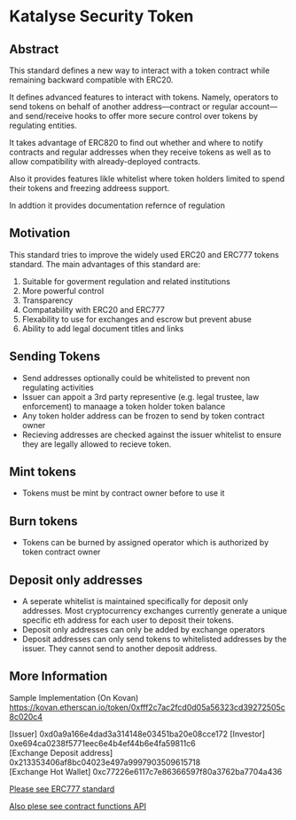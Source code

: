 # Katalyse Security Token

## Abstract

This standard defines a new way to interact with a token contract while remaining backward compatible with ERC20.

It defines advanced features to interact with tokens. Namely, operators to send tokens on behalf of another address—contract or regular account—and send/receive hooks to offer  more secure control over tokens by regulating entities.

It takes advantage of ERC820 to find out whether and where to notify contracts and regular addresses when they receive tokens as well as to allow compatibility with already-deployed contracts.

Also it provides features likle whitelist where token holders limited to spend their tokens and freezing addreess support.

In addtion it provides documentation refernce of regulation


## Motivation

This standard tries to improve the widely used ERC20 and ERC777 tokens standard. The main advantages of this standard are:

1. Suitable for goverment regulation and related institutions 
2. More powerful control
3. Transparency
4. Compatability with ERC20 and ERC777
5. Flexability to use for exchanges and escrow but prevent abuse 
6. Ability to add legal document titles and links 

## Sending Tokens

* Send addresses optionally could be whitelisted to prevent non regulating activities
* Issuer can appoit a 3rd party representive (e.g. legal trustee, law enforcement) to manaage a token holder token balance 
* Any token holder address can be frozen to send by token contract owner
* Recieving addresses are checked against the issuer whitelist to ensure they are legally allowed to recieve token. 

## Mint tokens

* Tokens must be mint by contract owner before to use it

## Burn tokens

* Tokens can be burned by assigned operator which is authorized by token contract owner

## Deposit only addresses

* A seperate whitelist is maintained specifically for deposit only addresses. Most cryptocurrency exchanges currently generate a unique specific eth address for each user to deposit their tokens. 
* Deposit only addresses can only be added by exchange operators
* Deposit addresses can only send tokens to whitelisted addresses by the issuer. They cannot send to another deposit address.

## More Information

Sample Implementation (On Kovan)
https://kovan.etherscan.io/token/0xfff2c7ac2fcd0d05a56323cd39272505c8c020c4

[Issuer] 0xd0a9a166e4dad3a314148e03451ba20e08cce172	
[Investor] 0xe694ca0238f5771eec6e4b4ef44b6e4fa59811c6	
[Exchange Deposit address]	0x213353406af8bc04023e497a9997903509615718	
[Exchange Hot Wallet]	0xc77226e6117c7e86366597f80a3762ba7704a436

[Please see ERC777 standard](https://eips.ethereum.org/EIPS/eip-777)

[Also plese see contract functions API](https://pinnacleone.github.io/docs/SecurityToken/)
